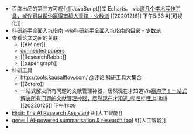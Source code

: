 - 百度出品的第三方可视化[[JavaScript]]库 Echarts。
  via[这几个学术写作工具，或许可以帮你赢得审稿人青睐 - 少数派](https://sspai.com/post/57890)
  [[20201216]] 下午5:33 #[[可视化]] 
- 科研新手全面入坑指南
  -via[科研新手全面入坑指南的目录 - 少数派](https://sspai.com/series/75/list)
- 查看论文之间的关联
    - [[AMiner]]
    - [connected papers](https://www.connectedpapers.com/)
    - [[ResearchRabbit]]
    - [[paper graph]]
- 科研工具
    - http://tools.kausalflow.com/  @评论:科研工具大集合
    - [[Zotero]]
    - 一站式解决所有问题的文献管理神器，居然现在才知道Via[赢麻了！一站式解决所有问题的文献管理神器，居然现在才知道_哔哩哔哩_bilibili](https://www.bilibili.com/video/BV1vi4y1X7tV?p=1&share_medium=android&share_plat=android&share_session_id=a50da221-b253-4817-966c-b2b79b158c01&share_source=GENERIC&share_tag=s_i&timestamp=1642414344&unique_k=WyVUpub) [[20220125]] 下午11:09
- [Elicit: The AI Research Assistant](https://elicit.org/)  #[[人工智能]]
- [genei | AI-powered summarisation & research tool](https://www.genei.io/?genei_segment_id=e5cd6dd7-04ed-4745-8d3b-8e4fc5bb4e61) #[[人工智能]]
- 
